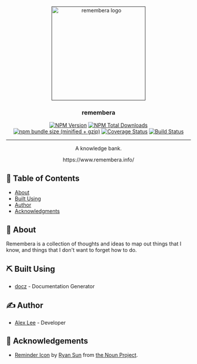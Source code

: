 <p align="center">
  <a href="" rel="noopener">
 <img width=256px height=256px src="https://github.com/alexlee-dev/remembera/raw/master/remembera.svg?sanitize=true" alt="remembera logo"></a>
</p>

<h3 align="center">remembera</h3>

<div align="center">

[![NPM Version][npm-image]][npm-url] [![NPM Total Downloads][npm-downloads]][npm-url] [![npm bundle size (minified + gzip)][size-image]][npm-url] [![Coverage Status](https://coveralls.io/repos/github/alexlee-dev/remembera/badge.svg?branch=master)](https://coveralls.io/github/alexlee-dev/remembera?branch=master) [![Build Status](https://travis-ci.org/alexlee-dev/remembera.svg?branch=master)](https://travis-ci.org/alexlee-dev/remembera.svg?branch=master)

</div>

---

<p align="center"> A knowledge bank.
    <br> 
</p>

<div align="center">https://www.remembera.info/</div>

## 📝 Table of Contents

- [About](#about)
- [Built Using](#built_using)
- [Author](#author)
- [Acknowledgments](#acknowledgement)

## 🧐 About <a name="about"></a>

Remembera is a collection of thoughts and ideas to map out things that I know, and things that I don't want to forget how to do.

## ⛏️ Built Using <a name="built_using"></a>

- [docz](https://www.docz.site/) - Documentation Generator

## ✍️ Author <a name="author"></a>

- [Alex Lee](https://github.com/alexlee-dev) - Developer

## 🎉 Acknowledgements <a name="acknowledgement"></a>

- [Reminder Icon](https://thenounproject.com/icon/26413/) by [Ryan Sun](https://thenounproject.com/ryansun/) from [the Noun Project](https://thenounproject.com/).

[npm-image]: https://img.shields.io/npm/v/remembera.svg
[npm-downloads]: https://img.shields.io/npm/dt/remembera.svg
[npm-url]: https://www.npmjs.com/package/remembera
[size-image]: https://img.shields.io/bundlephobia/minzip/remembera.svg
[remembera-icon]: https://github.com/alexlee-dev/remembera/raw/master/remembera.png
